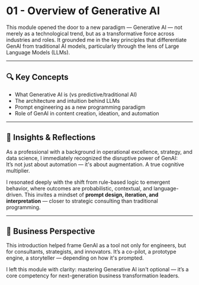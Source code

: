 # 01 - Overview of Generative AI

This module opened the door to a new paradigm — Generative AI — not merely as a technological trend, but as a transformative force across industries and roles. It grounded me in the key principles that differentiate GenAI from traditional AI models, particularly through the lens of Large Language Models (LLMs).

---

## 🔍 Key Concepts

- What Generative AI is (vs predictive/traditional AI)
- The architecture and intuition behind LLMs
- Prompt engineering as a new programming paradigm
- Role of GenAI in content creation, ideation, and automation

---

## 🧠 Insights & Reflections

As a professional with a background in operational excellence, strategy, and data science, I immediately recognized the disruptive power of GenAI:  
It’s not just about automation — it's about augmentation. A true cognitive multiplier.

I resonated deeply with the shift from rule-based logic to emergent behavior, where outcomes are probabilistic, contextual, and language-driven. This invites a mindset of **prompt design, iteration, and interpretation** — closer to strategic consulting than traditional programming.

---

## 💼 Business Perspective

This introduction helped frame GenAI as a tool not only for engineers, but for consultants, strategists, and innovators. It’s a co-pilot, a prototype engine, a storyteller — depending on how it's prompted.

I left this module with clarity: mastering Generative AI isn't optional — it’s a core competency for next-generation business transformation leaders.
